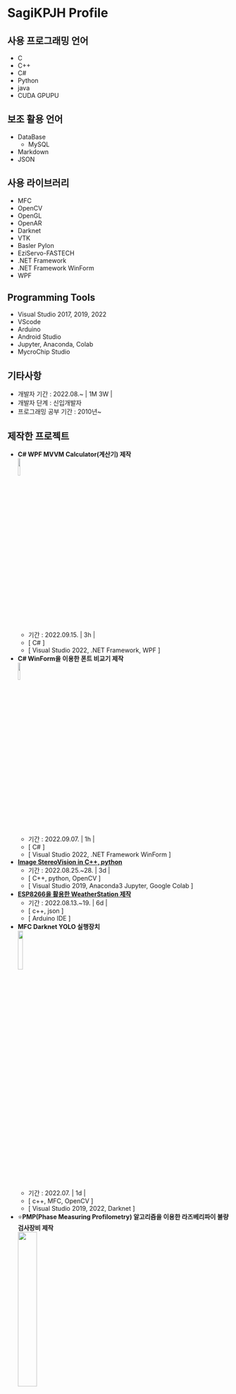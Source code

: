 # SagiKPJH Profile

## 사용 프로그래밍 언어
- C
- C++
- C#
- Python
- java
- CUDA GPUPU

## 보조 활용 언어
- DataBase
  - MySQL
- Markdown
- JSON

## 사용 라이브러리
- MFC
- OpenCV
- OpenGL
- OpenAR
- Darknet
- VTK
- Basler Pylon
- EziServo-FASTECH
- .NET Framework
- .NET Framework WinForm
- WPF

## Programming Tools
- Visual Studio 2017, 2019, 2022
- VScode
- Arduino
- Android Studio
- Jupyter, Anaconda, Colab
- MycroChip Studio

## 기타사항
- 개발자 기간 : 2022.08.~ | 1M 3W |
- 개발자 단계 : 신입개발자
- 프로그래밍 공부 기간 : 2010년~

## 제작한 프로젝트
- **C# WPF MVVM Calculator(계산기) 제작**  
  <img src="https://user-images.githubusercontent.com/66783849/190351777-36b55a20-c038-43e9-851a-bb230ff939fa.png" width="10%">
  - 기간 : 2022.09.15. | 3h |
  - [ C# ]
  - [ Visual Studio 2022, .NET Framework, WPF ]
- **C# WinForm을 이용한 폰트 비교기 제작**  
  <img src="https://user-images.githubusercontent.com/66783849/189949246-1cb71464-99fb-4017-ae49-dc15475d28f6.png" width="10%">
  - 기간 : 2022.09.07. | 1h |
  - [ C# ]
  - [ Visual Studio 2022, .NET Framework WinForm ]
- [**Image StereoVision in C++, python**](https://github.com/SagiK-Repository/StereoVision/tree/main/2%2C%203.%20Image%20StereoVision%20in%20PC%20C%2B%2B%20%26%20Python)
  - 기간 : 2022.08.25.~28. | 3d |
  - [ C++, python, OpenCV ]
  - [ Visual Studio 2019, Anaconda3 Jupyter, Google Colab ]
- [**ESP8266을 활용한 WeatherStation 제작**](https://github.com/SagiK-Repository/ESP8266-WiFi-Curriculum/tree/main/Chapter%202.%20ESP8266%20Weather%20Station)
  - 기간 : 2022.08.13.~19. | 6d |
  - [ c++, json ]
  - [ Arduino IDE ]
- **MFC Darknet YOLO 실행장치**  
  <img src="https://user-images.githubusercontent.com/66783849/189497177-b42df251-78df-49c7-9265-6440afae79cb.jpg" width="15%">
  - 기간 : 2022.07. | 1d |
  - [ c++, MFC, OpenCV ]
  - [ Visual Studio 2019, 2022, Darknet ]
- ⭐**PMP(Phase Measuring Profilometry) 알고리즘을 이용한 라즈베리파이 불량 검사장비 제작**  
  <img src="https://user-images.githubusercontent.com/66783849/189496390-272674ef-a583-46fb-87d2-496fff328668.png" width="30%">
  - 기간 : 2022.03.~06. | 3M |
  - [ C++, MFC, OpenCV, MySQL, CUDA GPUPU, VTK, Basler Pylon, EziServo-FASTECH ]
  - [ Visual Studio 2019, 2022 ]
- **OpenCV를 활용한 Laser 3D Scanner 제작**  
  <img src="https://user-images.githubusercontent.com/66783849/189496704-dfac21aa-8c14-4fcb-8233-a3dc4d3a04f2.png" width="30%">
  - 기간 : 2022.06. | 1M |
  - [ C++, OpenCV, VTK ]
  - [ Visual Studio 2019 ]
- **MFC OpenAR 마커인식**
  - 기간 : 2022.06. | 1w |
  - [ C++, OpenCV, OpenGL, OpenAR ]
  - [ Visual Studio 2022 ]
- **MFC OpenCV VTK 3D Viewer**
  - 기간 : 2022.04. | 4h |
  - [ C++, MFC, OpenCV, VTK ]
  - [ Visual Studio 2019 ]
- **MFC OpenCV를 활용한 Barcode 생성 및 인식**
  - 기간 : 2022.04. | 2w |
  - [ C++, MFC, OpenCV ]
  - [ Visual Studio 2019 ]
- **MFC OpecCV Radial Distortion Correction**
  - 기간 : 2022.04. | 2w |
  - [ C++, MFC, OpenCV ]
  - [ Visual Studio 2019 ]
- **MFC OpenCV 카메라 캘리브레이션(Calibration)**
  - 기간 : 2022.04. | 1w |
  - [ C++, MFC, OpenCV ]
  - [ Visual Studio 2019 ]
- **브러쉬리스 모터 제어 (기본)**
  - 기간 : 2022.02. | 1M |
  - [ c++, MFC, OpenCV ]
  - [ Visual Studio 2019, 2022, Arduino ]
- **3축 스테이지 로봇을 활용한 각종 기능 제작**
  - 기간 : 2022.02. | 2w |
  - [ c++, MFC, OpenCV, Basler Pylon, Ezi-Servo FASTECH ]
  - [ Visual Studio 2019, 2022 ]
- **MFC CDAQ (Control Data Acqusition Equipment Total Solution) 제어**
  - 기간 : 2022.01. ~ 2022.02. | 3w |
  - [ c++, MFC ]
  - [ Visual Studio 2019 ]
- **Darknet YOLO v2, v3, v4 를 활용한 각종 검사 프로그램**
  - 기간 : 2021.12. ~ 2022.01. | 2w |
  - [ c++, MFC, OpenCV ]
  - [ Visual Studio 2019, 2022, Darknet ]
- **OpenCV를 활용한 자동차 번호 인식**
  - 기간 : 2021.12. | 3w |
  - [ C++, MFC, OpenCV ]
  - [ Visual Studio 2019 ]
- ⭐**AutoEncoder 알고리즘을 이용한 건전지의 불량 검사 및 분류장비 제작**  
  <img src="https://user-images.githubusercontent.com/66783849/189496041-99b3918d-7302-4c03-acb3-9cf1b89172e0.png" width="30%">
  - 기간 : 2021.09.~12. | 3M |
  - [ C++, MFC, OpenCV, Basler Pylon, Python, Keras ]
  - [ Visual Studio 2019, Arduino, Jupiter ]
- **🎮 MFC 겔러그 게임 만들기**  
  <img src="https://user-images.githubusercontent.com/66783849/189506271-4b18ef23-34f4-4617-927b-480bc5948ec1.png" width="30%">
  - 기간 : 2021.05.13. | 6h |
  - [ C++, MFC ]
  - [ Visual Studio 2019 ]
- **MFC 계산기(Calculator) 만들기**
  - 기간 : 	2021.04.29. | 1W |
  - [ C++, MFC ]
  - [ Visual Studio 2019 ]
- **Python Excel 명단 취합 자동화**
  - 기간 : 2021.01-09. | ?? |
  - [ Python ]
  - [ Visual Studio 2019 ]
- **Python E-mail 파이썬 수학문제 보내기 프로젝트**
  - 기간 : 2021.01.09. | ?? |
  - [ Python ]
  - [ Visual Studio 2019 ]
- **🎮Unity 신목 게임 제작**  
  <img src="https://user-images.githubusercontent.com/66783849/189494774-79347d74-18d2-4dea-9049-e1af5e435a25.png" width="15%">
  - 기간 : 2020.05.13.~24. | 1W |
  - [ C# ]
  - [ Unity, Visual Studio 2019 ]
- [**🎮 Scratch Maple Sroty 게임 제작**](https://scratch.mit.edu/projects/164786564/)  
  <img src="https://user-images.githubusercontent.com/66783849/189494270-8c206b8d-7ce0-4179-a69f-060dc3100d37.png" width="15%">
  - 기간 : 2017.06.01.~14. | 2W |
  - [ Scratch ]
- **HTML Mandelbrot-Set 구현**  
  <img src="https://user-images.githubusercontent.com/66783849/189494242-2f7fb650-2228-46db-bea6-b1c57e5e6528.PNG" width="15%">
  - 기간 : 2018.03.29. | ?? |
  - [ C, SDL ]
  - [ Visual Studio 2015 ]
- [**Scratch Mandelbrot-Set 구현**](https://scratch.mit.edu/projects/155117653/)  
  <img src="https://user-images.githubusercontent.com/66783849/189494202-c6ed100f-7f1b-44ce-ab0f-07f1a51a0f8d.PNG" width="15%">
  - 기간 : 2017.04.11. | ?? |
  - [ Scratch ]
- **C언어 SDL Mandelbrot-Set 구현**
  - <img src="https://user-images.githubusercontent.com/66783849/189493638-474d288e-d98d-4e7e-85cd-5301900177ba.png" width="30%">
  - 기간 : 2016.04.28. | ?? |
  - [ C, SDL ]
  - [ Visual Studio 2015 ]
- **AVR 식물 자동 조명기**  
  <img src="https://user-images.githubusercontent.com/66783849/189495189-7ba1b66b-f675-4eb0-b26d-fd62b4adb924.png" width="7%">
  - 기간 : 2016.02.27. | ?? |
  - [ C, AVR ]
  - [ AtmelStudio ]
- **C언어 SDL CROSS - 간단 기계학습**
  - 기간 : 2015.03.01. | ?? |
  - [ C, SDL ]
  - [ Visual Studio 2013 ]
- **C언어 SDL 태양계 Simulator 제작**
  - 기간 : 2014.11.28. | ?? |
  - [ C, SDL ]
  - [ Visual Studio 2013 ]
- **🎮C언어 SDL MapleStroy 미니게임 제작**
  - 기간 : 2014.08.18. | ?? |
  - [ C, SDL ]
  - [ Visual Studio 2013 ]

<br>

## 진행중인 프로젝트
- **CUDA 프로그래밍 가이드 제작**
  - 기간 : 2022.01.~06. | 5M |
  - [ C, CUDA GPUPU ]
  - [ Visual Studio 2019, 2022 ]
- [**ESP8266을 활용한 각종 기능 구현**](https://github.com/SagiK-Repository/ESP8266-WiFi-Curriculum)
  - 기간 : 2022.08.~ |  |
  - [ C, AVR, Arduino ]
  - [ Microchip Studio(AVR Studio), Arduino IDE ]
- **Darknet YOLO를 활용한 화재감지기 제작**
  - 기간 : 2022.03.~ |  |
  - [ C, Darknet ]
  - [ Visual Studio 2019, 2022, Darknet ]
- **유전자 알고리즘을 활용한 나무 제작**
  - 기간 : 2022.01.~ |  |
  - [ C#, Unity ]
  - [ Unity, Visual Studio 2019, 2022, VScode ]
- [**Raspberry-Pi를 활용한 StreoVision**](https://github.com/SagiK-Repository/StereoVision)
  - 기간 : ..~ |  |
  - [ C, OpenCV, Python ]
  - [ - ]
- **Raspberry-Pi를 활용한 자동 물고기 먹이주기 프로젝트**
  - 기간 : ..~ |  |
  - [ C, OpenCV, Python ]
  - [ - ]
